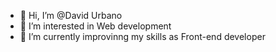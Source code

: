 - 👋 Hi, I’m @David Urbano
- 👀 I’m interested in Web development
- 🌱 I’m currently improvinng my skills as Front-end developer

<!---
David-UM/David-UM is a ✨ special ✨ repository because its `README.md` (this file) appears on your GitHub profile.
You can click the Preview link to take a look at your changes.
--->
